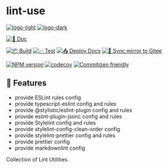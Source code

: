 # lint-use

[![logo-light]][offical-website]
[![logo-dark]][offical-website]

[![📖 Doc][doc-badge]][offical-website]

[![📦 Build][github-action-build-image]][github-action-build-url]
[![✅ Test][github-action-Test-image]][github-action-Test-url]
[![📤 Deploy Docs][github-action-deploy-docs-image]][github-action-deploy-docs-url]
[![🔀 Sync mirror to Gitee][github-action-sync-mirror-to-gitee-image]][github-action-sync-mirror-to-gitee-url]

[![NPM version][npm-image]][npm-url]
[![codecov][codecov-image]][codecov-url]
[![Commitizen friendly][commitizen-image]][commitizen-url]

## 🚀 Features

- provide ESLint rules config
- provide typescript-eslint config and rules
- provide @stylistic/eslint-plugin config and rules
- provide eslint-plugin-jsonc config and rules
- provide Stylelint config and rules
- provide stylelint-config-clean-order config
- provide stylelint-prettier config and rules
- provide prettier config
- provide markdownlint config

[doc-badge]: https://img.shields.io/badge/docs-brightgreen
[offical-website]: https://lint-use.netlify.app/
[github-action-build-image]: https://github.com/ljtang2009/lint-use/actions/workflows/build.yml/badge.svg
[github-action-build-url]: https://github.com/ljtang2009/lint-use/actions/workflows/build.yml
[github-action-Test-image]: https://github.com/ljtang2009/lint-use/actions/workflows/test.yml/badge.svg
[github-action-Test-url]: https://github.com/ljtang2009/lint-use/actions/workflows/test.yml
[github-action-deploy-docs-image]: https://github.com/ljtang2009/lint-use/actions/workflows/deploy-docs.yml/badge.svg
[github-action-deploy-docs-url]: https://github.com/ljtang2009/lint-use/actions/workflows/deploy-docs.yml
[github-action-sync-mirror-to-gitee-image]: https://github.com/ljtang2009/lint-use/actions/workflows/sync-gitee.yml/badge.svg
[github-action-sync-mirror-to-gitee-url]: https://github.com/ljtang2009/lint-use/actions/workflows/sync-gitee.yml

[npm-image]: http://img.shields.io/npm/v/@ljtang2009/lint-use.svg?style=flat-square
[npm-url]: http://npmjs.org/package/@ljtang2009/lint-use

[codecov-image]: https://codecov.io/gh/ljtang2009/lint-use/graph/badge.svg?token=PJP8KHQJ0Q
[codecov-url]: https://codecov.io/gh/ljtang2009/lint-use
[commitizen-image]: https://img.shields.io/badge/commitizen-friendly-brightgreen.svg
[commitizen-url]: http://commitizen.github.io/cz-cli/

Collection of Lint Utilities.

[logo-light]: https://lint-use.netlify.app/images/logo/light.png#gh-light-mode-only
[logo-dark]: https://lint-use.netlify.app/images/logo/dark.png#gh-dark-mode-only
